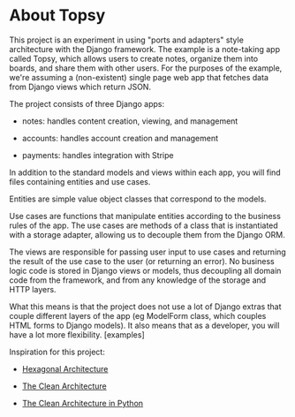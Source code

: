 # About Topsy

This project is an experiment in using "ports and adapters" style architecture with the Django
framework. The example is a note-taking app called Topsy, which allows users to create notes,
organize them into boards, and share them with other users. For the purposes of the example, we're
assuming a (non-existent) single page web app that fetches data from Django views which return JSON.

The project consists of three Django apps:

* notes: handles content creation, viewing, and management

* accounts: handles account creation and management

* payments: handles integration with Stripe

In addition to the standard models and views within each app, you will find files containing
entities and use cases.

Entities are simple value object classes that correspond to the models.

Use cases are functions that manipulate entities according to the business rules of the app. The
use cases are methods of a class that is instantiated with a storage adapter, allowing us to
decouple them from the Django ORM.

The views are responsible for passing user input to use cases and returning the result of the use
case to the user (or returning an error). No business logic code is stored in Django views or
models, thus decoupling all domain code from the framework, and from any knowledge of the storage
and HTTP layers.

What this means is that the project does not use a lot of Django extras that couple different
layers of the app (eg ModelForm class, which couples HTML forms to Django models). It also means
that as a developer, you will have a lot more flexibility. [examples]

Inspiration for this project:

* [Hexagonal Architecture](http://alistair.cockburn.us/Hexagonal+architecture)

* [The Clean Architecture](https://8thlight.com/blog/uncle-bob/2012/08/13/the-clean-architecture.html)

* [The Clean Architecture in Python](https://www.youtube.com/watch?v=DJtef410XaM)
